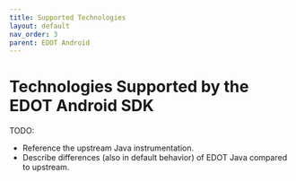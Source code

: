 ```yaml
---
title: Supported Technologies
layout: default
nav_order: 3
parent: EDOT Android
---
```


# Technologies Supported by the EDOT Android SDK

TODO:
- Reference the upstream Java instrumentation.
- Describe differences (also in default behavior) of EDOT Java compared to upstream.